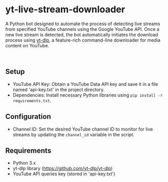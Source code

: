 # yt-live-stream-downloader
A Python bot designed to automate the process of detecting live streams from specified YouTube channels using the Google YouTube API. Once a new live stream is detected, the bot automatically initiates the download process using [yt-dlp](https://github.com/yt-dlp/yt-dlp), a feature-rich command-line downloader for media content on YouTube.

<br>

## Setup

- YouTube API Key: Obtain a YouTube Data API key and save it in a file named 'api-key.txt' in the project directory.
- Dependencies: Install necessary Python libraries using `pip install -r requirements.txt`.

## Configuration

- Channel ID: Set the desired YouTube channel ID to monitor for live streams by updating the `channel_id` variable in the script.

## Requirements

- Python 3.x
- yt-dlp library (https://github.com/yt-dlp/yt-dlp)
- YouTube API queries key (stored in 'api-key.txt')
